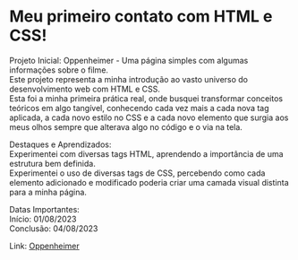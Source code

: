 <h1>Meu primeiro contato com HTML e CSS! </h1>

Projeto Inicial: Oppenheimer - Uma página simples com algumas informações sobre o filme. <br>
Este projeto representa a minha introdução ao vasto universo do desenvolvimento web com HTML e CSS. <br>Esta foi a minha primeira prática real, onde busquei transformar conceitos teóricos em algo tangível, conhecendo cada vez mais a cada nova tag aplicada, a cada novo estilo no CSS e a cada novo elemento que surgia aos meus olhos sempre que alterava algo no código e o via na tela.

Destaques e Aprendizados: <br>
Experimentei com diversas tags HTML, aprendendo a importância de uma estrutura bem definida. <br>
Experimentei o uso de diversas tags de CSS, percebendo como cada elemento adicionado e modificado poderia criar uma camada visual distinta para a minha página.

Datas Importantes: <br>
Início: 01/08/2023 <br>
Conclusão: 04/08/2023

Link: <a href="https://caiorossi00.github.io/Oppenheimer/" target="_blank">Oppenheimer</a>


